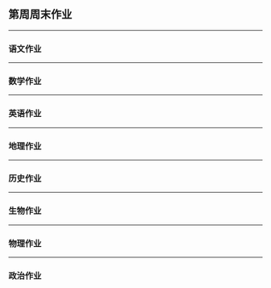 ## 第周周末作业 ##
-----
### 语文作业 ###

-----
### 数学作业 ###

-----
### 英语作业 ###

-----
### 地理作业 ###

-----
### 历史作业 ###

-----
### 生物作业 ###

-----
### 物理作业 ###

-----
### 政治作业 ###


